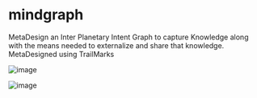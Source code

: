 # mindgraph
MetaDesign an Inter Planetary Intent Graph to capture Knowledge along with the means needed to externalize and share that knowledge. MetaDesigned using TrailMarks

![image](https://user-images.githubusercontent.com/1477865/110226172-41ba2800-7eed-11eb-9c73-31a36d35ee5c.png)


![image](https://user-images.githubusercontent.com/1477865/110226206-8219a600-7eed-11eb-9104-09bfae12700f.png)



